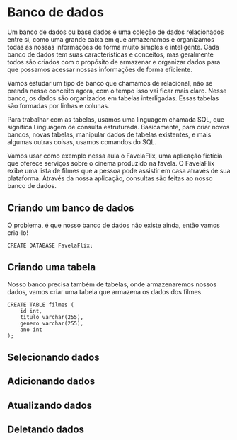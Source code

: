 # Banco de dados

Um banco de dados ou base dados é uma coleção de dados relacionados entre si, como uma grande caixa em que armazenamos e organizamos todas as nossas informações de forma muito simples e inteligente. Cada banco de dados tem suas características e conceitos, mas geralmente todos são criados com o propósito de armazenar e organizar dados para que possamos acessar nossas informações de forma eficiente.

Vamos estudar um tipo de banco que chamamos de relacional, não se prenda nesse conceito agora, com o tempo isso vai ficar mais claro. Nesse banco, os dados são organizados em tabelas interligadas. Essas tabelas são formadas por linhas e colunas. 

Para trabalhar com as tabelas, usamos uma linguagem chamada SQL, que significa Linguagem de consulta estruturada. Basicamente, para criar novos bancos, novas tabelas, manipular dados de tabelas existentes, e mais algumas outras coisas, usamos comandos do SQL.

Vamos usar como exemplo nessa aula o FavelaFlix, uma aplicação fictícia que oferece serviços sobre o cinema produzido na favela. O FavelaFlix exibe uma lista de filmes que a pessoa pode assistir em casa através de sua plataforma. Através da nossa aplicação, consultas são feitas ao nosso banco de dados.

## Criando um banco de dados

O problema, é que nosso banco de dados não existe ainda, então vamos cria-lo!
```
CREATE DATABASE FavelaFlix; 
```

## Criando uma tabela

Nosso banco precisa também de tabelas, onde armazenaremos nossos dados, vamos criar uma tabela que armazena os dados dos filmes.
```
CREATE TABLE filmes (
    id int,
    titulo varchar(255),
    genero varchar(255),
    ano int
);
```

## Selecionando dados

## Adicionando dados

## Atualizando dados

## Deletando dados
